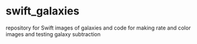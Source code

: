 # swift_galaxies
repository for Swift images of galaxies and code for making rate and color images and testing galaxy subtraction
